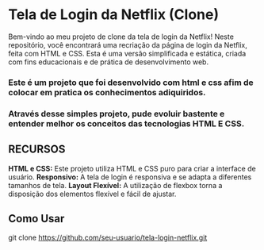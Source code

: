 # Tela de Login da Netflix (Clone)
Bem-vindo ao meu projeto de clone da tela de login da Netflix! Neste repositório, você encontrará uma recriação da página de login da Netflix, feita com HTML e CSS. Esta é uma versão simplificada e estática, criada com fins educacionais e de prática de desenvolvimento web.
### Este é um projeto que foi desenvolvido com html e css afim de colocar em pratica os conhecimentos adiquiridos.
### Através desse simples projeto, pude evoluir bastente e entender melhor os conceitos das tecnologias HTML E CSS.

## RECURSOS 

**HTML e CSS:** Este projeto utiliza HTML e CSS puro para criar a interface de usuário.
**Responsivo:** A tela de login é responsiva e se adapta a diferentes tamanhos de tela.
**Layout Flexível:** A utilização de flexbox torna a disposição dos elementos flexível e fácil de ajustar.

## Como Usar
git clone https://github.com/seu-usuario/tela-login-netflix.git
